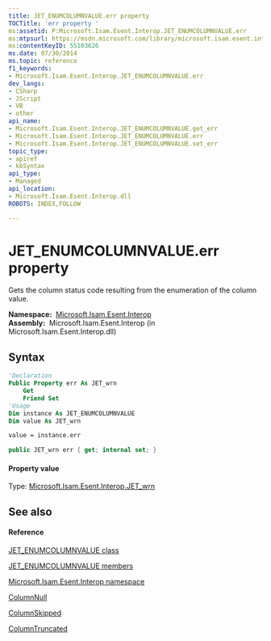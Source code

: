 ```yaml
---
title: JET_ENUMCOLUMNVALUE.err property 
TOCTitle: 'err property '
ms:assetid: P:Microsoft.Isam.Esent.Interop.JET_ENUMCOLUMNVALUE.err
ms:mtpsurl: https://msdn.microsoft.com/library/microsoft.isam.esent.interop.jet_enumcolumnvalue.err(v=EXCHG.10)
ms:contentKeyID: 55103626
ms.date: 07/30/2014
ms.topic: reference
f1_keywords:
- Microsoft.Isam.Esent.Interop.JET_ENUMCOLUMNVALUE.err
dev_langs:
- CSharp
- JScript
- VB
- other
api_name: 
- Microsoft.Isam.Esent.Interop.JET_ENUMCOLUMNVALUE.get_err
- Microsoft.Isam.Esent.Interop.JET_ENUMCOLUMNVALUE.err
- Microsoft.Isam.Esent.Interop.JET_ENUMCOLUMNVALUE.set_err
topic_type: 
- apiref
- kbSyntax
api_type: 
- Managed
api_location: 
- Microsoft.Isam.Esent.Interop.dll
ROBOTS: INDEX,FOLLOW

---
```


# JET_ENUMCOLUMNVALUE.err property

Gets the column status code resulting from the enumeration of the column value.

**Namespace:**  [Microsoft.Isam.Esent.Interop](hh596136\(v=exchg.10\).md)  
**Assembly:**  Microsoft.Isam.Esent.Interop (in Microsoft.Isam.Esent.Interop.dll)

## Syntax

``` vb
'Declaration
Public Property err As JET_wrn
    Get
    Friend Set
'Usage
Dim instance As JET_ENUMCOLUMNVALUE
Dim value As JET_wrn

value = instance.err
```

``` csharp
public JET_wrn err { get; internal set; }
```

#### Property value

Type: [Microsoft.Isam.Esent.Interop.JET_wrn](hh557250\(v=exchg.10\).md)  

## See also

#### Reference

[JET_ENUMCOLUMNVALUE class](dn335142\(v=exchg.10\).md)

[JET_ENUMCOLUMNVALUE members](dn335094\(v=exchg.10\).md)

[Microsoft.Isam.Esent.Interop namespace](hh596136\(v=exchg.10\).md)

[ColumnNull](hh557250\(v=exchg.10\).md)

[ColumnSkipped](hh557250\(v=exchg.10\).md)

[ColumnTruncated](hh557250\(v=exchg.10\).md)

